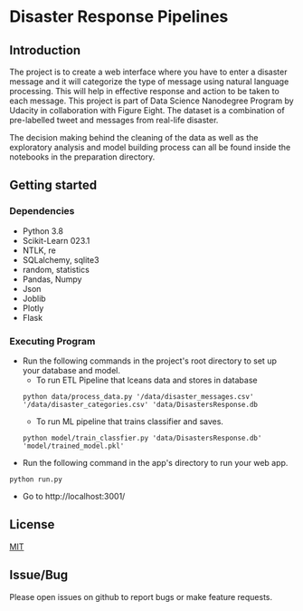 # Disaster Response Pipelines

## Introduction
The project is to create a web interface where you have to enter a disaster message and it will categorize the type of message using natural language processing. This will help in effective response and action to be taken to each message. This project is part of Data Science Nanodegree Program by Udacity in collaboration with Figure Eight. The dataset is a combination of pre-labelled tweet and messages from real-life disaster.

The decision making behind the cleaning of the data as well as the exploratory analysis and model building process can all be found inside the notebooks in the preparation directory.


## Getting started

### Dependencies

* Python 3.8
* Scikit-Learn 023.1
* NTLK, re
* SQLalchemy, sqlite3
* random, statistics
* Pandas, Numpy
* Json
* Joblib
* Plotly
* Flask


### Executing Program

* Run the following commands in the project's root directory to set up your database and model.
  * To run ETL Pipeline that lceans data and stores in database
  ```
  python data/process_data.py '/data/disaster_messages.csv' '/data/disaster_categories.csv' 'data/DisastersResponse.db
  ```
  * To run ML pipeline that trains classifier and saves.
  ```
  python model/train_classfier.py 'data/DisastersResponse.db' 'model/trained_model.pkl'
  ```
* Run the following command in the app's directory to run your web app.
```
python run.py
```
* Go to http://localhost:3001/


## License
[MIT](https://opensource.org/licenses/MIT)

## Issue/Bug

Please open issues on github to report bugs or make feature requests.
